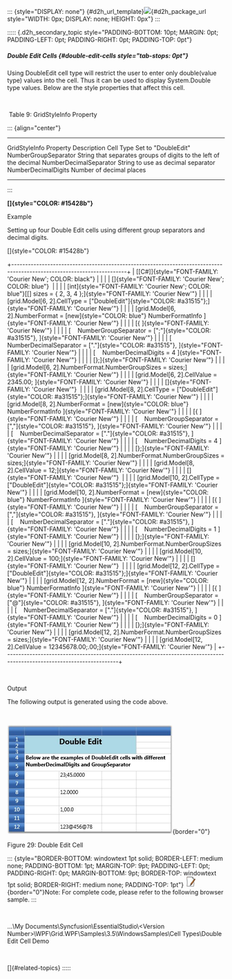 ::: {style="DISPLAY: none"}
[](ms-xhelp:///?Id=d2h_url_template){#d2h_url_template}![](!package_url!){#d2h_package_url style="WIDTH: 0px; DISPLAY: none; HEIGHT: 0px"}
:::

::::: {.d2h_secondary_topic style="PADDING-BOTTOM: 10pt; MARGIN: 0pt; PADDING-LEFT: 0pt; PADDING-RIGHT: 0pt; PADDING-TOP: 0pt"}
##### Double Edit Cells {#double-edit-cells style="tab-stops: 0pt"}

Using DoubleEdit cell type will restrict the user to enter only double(value type) values into the cell. Thus it can be used to display System.Double type values. Below are the style properties that affect this cell.

 

 Table 9: GridStyleInfo Property

::: {align="center"}
  ------------------------ -------------------------------------------------------------------
  GridStyleInfo Property   Description
  Cell Type                Set to "DoubleEdit"
  NumberGroupSeparator     String that separates groups of digits to the left of the decimal
  NumberDecimalSeparator   String to use as decimal separator
  NumberDecimalDigits      Number of decimal places
  ------------------------ -------------------------------------------------------------------
:::

**[]{style="COLOR: #15428b"}** 

Example

Setting up four Double Edit cells using different group separators and decimal digits.

[]{style="COLOR: #15428b"} 

+-----------------------------------------------------------------------------------------------------------------------+
| [\[C#\]]{style="FONT-FAMILY: 'Courier New'; COLOR: black"}                                                            |
|                                                                                                                       |
| []{style="FONT-FAMILY: 'Courier New'; COLOR: blue"}                                                                   |
|                                                                                                                       |
| [int]{style="FONT-FAMILY: 'Courier New'; COLOR: blue"}[\[\] sizes = { 2, 3, 4 };]{style="FONT-FAMILY: 'Courier New'"} |
|                                                                                                                       |
| [grid.Model\[6, 2\].CellType = [\"DoubleEdit\"]{style="COLOR: #a31515"};]{style="FONT-FAMILY: 'Courier New'"}         |
|                                                                                                                       |
| [grid.Model\[6, 2\].NumberFormat = [new]{style="COLOR: blue"} NumberFormatInfo ]{style="FONT-FAMILY: 'Courier New'"}  |
|                                                                                                                       |
| [{ ]{style="FONT-FAMILY: 'Courier New'"}                                                                              |
|                                                                                                                       |
| [    NumberGroupSeparator = [\";\"]{style="COLOR: #a31515"}, ]{style="FONT-FAMILY: 'Courier New'"}                    |
|                                                                                                                       |
| [    NumberDecimalSeparator = [\".\"]{style="COLOR: #a31515"}, ]{style="FONT-FAMILY: 'Courier New'"}                  |
|                                                                                                                       |
| [    NumberDecimalDigits = 4 ]{style="FONT-FAMILY: 'Courier New'"}                                                    |
|                                                                                                                       |
| [};]{style="FONT-FAMILY: 'Courier New'"}                                                                              |
|                                                                                                                       |
| [grid.Model\[6, 2\].NumberFormat.NumberGroupSizes = sizes;]{style="FONT-FAMILY: 'Courier New'"}                       |
|                                                                                                                       |
| [grid.Model\[6, 2\].CellValue = 2345.00; ]{style="FONT-FAMILY: 'Courier New'"}                                        |
|                                                                                                                       |
| []{style="FONT-FAMILY: 'Courier New'"}                                                                                |
|                                                                                                                       |
| [grid.Model\[8, 2\].CellType = [\"DoubleEdit\"]{style="COLOR: #a31515"};]{style="FONT-FAMILY: 'Courier New'"}         |
|                                                                                                                       |
| [grid.Model\[8, 2\].NumberFormat = [new]{style="COLOR: blue"} NumberFormatInfo ]{style="FONT-FAMILY: 'Courier New'"}  |
|                                                                                                                       |
| [{ ]{style="FONT-FAMILY: 'Courier New'"}                                                                              |
|                                                                                                                       |
| [    NumberGroupSeparator = [\",\"]{style="COLOR: #a31515"}, ]{style="FONT-FAMILY: 'Courier New'"}                    |
|                                                                                                                       |
| [    NumberDecimalSeparator = [\".\"]{style="COLOR: #a31515"}, ]{style="FONT-FAMILY: 'Courier New'"}                  |
|                                                                                                                       |
| [    NumberDecimalDigits = 4 ]{style="FONT-FAMILY: 'Courier New'"}                                                    |
|                                                                                                                       |
| [};]{style="FONT-FAMILY: 'Courier New'"}                                                                              |
|                                                                                                                       |
| [grid.Model\[8, 2\].NumberFormat.NumberGroupSizes = sizes;]{style="FONT-FAMILY: 'Courier New'"}                       |
|                                                                                                                       |
| [grid.Model\[8, 2\].CellValue = 12;]{style="FONT-FAMILY: 'Courier New'"}                                              |
|                                                                                                                       |
| []{style="FONT-FAMILY: 'Courier New'"}                                                                                |
|                                                                                                                       |
| [grid.Model\[10, 2\].CellType = [\"DoubleEdit\"]{style="COLOR: #a31515"};]{style="FONT-FAMILY: 'Courier New'"}        |
|                                                                                                                       |
| [grid.Model\[10, 2\].NumberFormat = [new]{style="COLOR: blue"} NumberFormatInfo ]{style="FONT-FAMILY: 'Courier New'"} |
|                                                                                                                       |
| [{ ]{style="FONT-FAMILY: 'Courier New'"}                                                                              |
|                                                                                                                       |
| [    NumberGroupSeparator = [\",\"]{style="COLOR: #a31515"}, ]{style="FONT-FAMILY: 'Courier New'"}                    |
|                                                                                                                       |
| [    NumberDecimalSeparator = [\".\"]{style="COLOR: #a31515"}, ]{style="FONT-FAMILY: 'Courier New'"}                  |
|                                                                                                                       |
| [    NumberDecimalDigits = 1 ]{style="FONT-FAMILY: 'Courier New'"}                                                    |
|                                                                                                                       |
| [};]{style="FONT-FAMILY: 'Courier New'"}                                                                              |
|                                                                                                                       |
| [grid.Model\[10, 2\].NumberFormat.NumberGroupSizes = sizes;]{style="FONT-FAMILY: 'Courier New'"}                      |
|                                                                                                                       |
| [grid.Model\[10, 2\].CellValue = 100;]{style="FONT-FAMILY: 'Courier New'"}                                            |
|                                                                                                                       |
| []{style="FONT-FAMILY: 'Courier New'"}                                                                                |
|                                                                                                                       |
| [grid.Model\[12, 2\].CellType = [\"DoubleEdit\"]{style="COLOR: #a31515"};]{style="FONT-FAMILY: 'Courier New'"}        |
|                                                                                                                       |
| [grid.Model\[12, 2\].NumberFormat = [new]{style="COLOR: blue"} NumberFormatInfo ]{style="FONT-FAMILY: 'Courier New'"} |
|                                                                                                                       |
| [{ ]{style="FONT-FAMILY: 'Courier New'"}                                                                              |
|                                                                                                                       |
| [    NumberGroupSeparator = [\"@\"]{style="COLOR: #a31515"}, ]{style="FONT-FAMILY: 'Courier New'"}                    |
|                                                                                                                       |
| [    NumberDecimalSeparator = [\".\"]{style="COLOR: #a31515"}, ]{style="FONT-FAMILY: 'Courier New'"}                  |
|                                                                                                                       |
| [    NumberDecimalDigits = 0 ]{style="FONT-FAMILY: 'Courier New'"}                                                    |
|                                                                                                                       |
| [};]{style="FONT-FAMILY: 'Courier New'"}                                                                              |
|                                                                                                                       |
| [grid.Model\[12, 2\].NumberFormat.NumberGroupSizes = sizes;]{style="FONT-FAMILY: 'Courier New'"}                      |
|                                                                                                                       |
| [grid.Model\[12, 2\].CellValue = 12345678.00;.00;]{style="FONT-FAMILY: 'Courier New'"}                                |
+-----------------------------------------------------------------------------------------------------------------------+

 

Output

The following output is generated using the code above.

 

![](ImagesExt/image28_35.jpg){border="0"}

Figure 29: Double Edit Cell

::: {style="BORDER-BOTTOM: windowtext 1pt solid; BORDER-LEFT: medium none; PADDING-BOTTOM: 1pt; MARGIN-TOP: 9pt; PADDING-LEFT: 0pt; PADDING-RIGHT: 0pt; MARGIN-BOTTOM: 9pt; BORDER-TOP: windowtext 1pt solid; BORDER-RIGHT: medium none; PADDING-TOP: 1pt"}
![](ImagesExt/image28_3.jpg){border="0"}Note: For complete code, please refer to the following browser sample.
:::

 

\...\\My Documents\\Syncfusion\\EssentialStudio\\\<Version Number\>\\WPF\\Grid.WPF\\Samples\\3.5\\WindowsSamples\\Cell Types\\Double Edit Cell Demo

 

[]{#related-topics}
:::::
